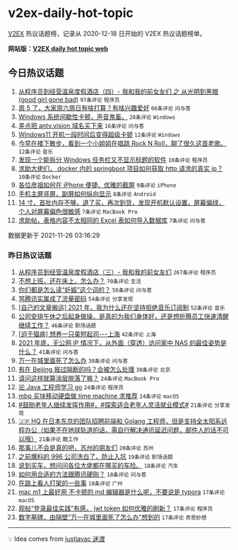 # v2ex-daily-hot-topic

[V2EX](https://www.v2ex.com/) 热议话题榜，记录从 2020-12-18 日开始的 V2EX 热议话题榜单。

**网站版：[V2EX daily hot topic web](https://boojack.github.io/v2ex-daily-hot-topic-web/)**

## 今日热议话题

<!-- TODAY BEGIN -->

1. [从程序员到经营温泉度假酒店（四）- 我和我的前女友们 之 从光明到黑暗(good girl gone bad)](https://www.v2ex.com/t/818070) `97条评论` `程序员`
1. [周 5 了，大家周六周日有啥打算？有啥兴趣爱好](https://www.v2ex.com/t/818055) `66条评论` `问与答`
1. [Windows 系统间歇性卡顿，声音鬼畜。](https://www.v2ex.com/t/818084) `28条评论` `Windows`
1. [差点把 antv.vision 域名买下来](https://www.v2ex.com/t/818080) `16条评论` `问与答`
1. [Windows11 开机一段时间后变得超级卡顿](https://www.v2ex.com/t/818089) `12条评论` `Windows`
1. [今早在楼下散步，看到一个小姐姐在唱跳 Rock N Roll，聊了很久这首老歌。](https://www.v2ex.com/t/818086) `12条评论` `音乐`
1. [发现一个能拆分 Windows 任务栏又不显示标题的软件](https://www.v2ex.com/t/818079) `10条评论` `程序员`
1. [求助大佬们， docker 内的 springboot 项目如何获取 http 请求的真实 ip？](https://www.v2ex.com/t/818060) `10条评论` `Docker`
1. [各位彦祖如何在 iPhone 便捷、优雅的截屏](https://www.v2ex.com/t/818088) `9条评论` `iPhone`
1. [手机主屏竖屏，副屏如何纵向显示](https://www.v2ex.com/t/818067) `8条评论` `Android`
1. [14 寸，首批内存不够，退了买，再次到货，发现开机默认设置，屏幕偏绿，个人对屏幕偏色很敏感](https://www.v2ex.com/t/818073) `7条评论` `MacBook Pro`
1. [求助帖，表格内容不太相同的 Excel 表如何导入数据库](https://www.v2ex.com/t/818057) `7条评论` `问与答`

数据更新于 2021-11-26 03:16:29

<!-- TODAY END -->

### 昨日热议话题

<!-- YESTERDAY BEGIN -->

1. [从程序员到经营温泉度假酒店（三）- 我和我的前女友们](https://www.v2ex.com/t/817810) `267条评论` `程序员`
1. [不想上班，还在床上，怎么办？](https://www.v2ex.com/t/817798) `70条评论` `生活`
1. [你们都是怎么读“妊娠”这个词的？](https://www.v2ex.com/t/817847) `56条评论` `问与答`
1. [骂腾讯实属成了流量密码](https://www.v2ex.com/t/817881) `54条评论` `分享发现`
1. [[自己的文章搬运] 2021 年，我为什么还在坚持拒绝音乐订阅制](https://www.v2ex.com/t/817931) `52条评论` `音乐`
1. [公司安排午休之后起身做操，是真的为我们身体好，还是想折腾员工快速清醒继续工作？](https://www.v2ex.com/t/817893) `46条评论` `职场话题`
1. [[迫于猫病] 想养一只美短起司---上海](https://www.v2ex.com/t/817836) `42条评论` `上海`
1. [2021 年底，无公网 IP 情况下，从外面（穿透）访问家中 NAS 的最佳姿势是什么？](https://www.v2ex.com/t/817816) `41条评论` `问与答`
1. [万一在城里面死了怎么办](https://www.v2ex.com/t/817868) `38条评论` `问与答`
1. [有在 Beijing 报过隔断的吗？会被怎么处理](https://www.v2ex.com/t/817951) `30条评论` `北京`
1. [请问这样就算涂层脱落了嘛？](https://www.v2ex.com/t/818024) `24条评论` `MacBook Pro`
1. [论 Java 工程师学习 go](https://www.v2ex.com/t/817992) `24条评论` `程序员`
1. [mbp 买块移动硬盘做 time machine 求推荐](https://www.v2ex.com/t/817926) `24条评论` `macOS`
1. [#鼓励老年人继续发挥作用#，#探索适合老年人灵活就业模式#](https://www.v2ex.com/t/817966) `21条评论` `分享发现`
1. [🇯🇵 HQ 在日本东京的团队招聘前端和 Golang 工程师，但是支持全太阳系远程办公（如果不在地球轨道的话，需自行解决通讯延迟问题，邮件人的话不可以哦）](https://www.v2ex.com/t/817891) `21条评论` `酷工作`
1. [那事儿不会是真的吧，苏州的朋友们](https://www.v2ex.com/t/817967) `20条评论` `苏州`
1. [之前爆料的 996 公司洗白了，防止入坑](https://www.v2ex.com/t/817889) `19条评论` `职场话题`
1. [说到买车，想问问各位大佬都在哪买的车险。](https://www.v2ex.com/t/817806) `18条评论` `汽车`
1. [如何用合适的方法跟腾讯硬刚？](https://www.v2ex.com/t/817795) `18条评论` `问与答`
1. [在路上看人打架的一些事](https://www.v2ex.com/t/817825) `18条评论` `广州`
1. [mac m1 上最好用 不卡顿的 md 编辑器是什么呢，不要说是 typora](https://www.v2ex.com/t/817933) `17条评论` `macOS`
1. [观帖“登录最佳实践”有感， jwt token 如何优雅的刷新？](https://www.v2ex.com/t/817906) `17条评论` `程序员`
1. [数字墓碑，由隔壁“万一在城里面死了怎么办”想到的](https://www.v2ex.com/t/817902) `17条评论` `奇思妙想`

<!-- YESTERDAY END -->

---

💡 Idea comes from [justjavac 迷渡](https://github.com/justjavac/)
